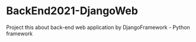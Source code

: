 # BackEnd2021-DjangoWeb
Project this about back-end web application by DjangoFramework - Python framework
